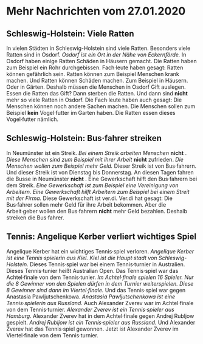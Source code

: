 # Mehr Nachrichten vom 27.01.2020


## Schleswig-Holstein: Viele Ratten
In vielen Städten in Schleswig-Holstein sind viele Ratten. Besonders viele Ratten sind in Osdorf. 
*Osdorf ist ein Ort in der Nähe von Eckernförde.* In Osdorf haben einige Ratten Schäden in Häusern gemacht. Die Ratten haben zum Beispiel ein Rohr durchgebissen. Fach·leute haben gesagt: Ratten können gefährlich sein. Ratten können zum Beispiel Menschen krank machen. Und Ratten können Schäden machen. Zum Beispiel in Häusern. Oder in Gärten. Deshalb müssen die Menschen in Osdorf Gift auslegen. Essen die Ratten das Gift? Dann sterben die Ratten. Und dann sind **nicht** mehr so viele Ratten in Osdorf. Die Fach·leute haben auch gesagt: Die Menschen können noch andere Sachen machen. Die Menschen sollen zum Beispiel **kein** Vogel·futter im Garten haben. Die Ratten essen dieses Vogel·futter nämlich. 

## Schleswig-Holstein: Bus·fahrer streiken
In Neumünster ist ein Streik. 
*Bei einem Streik arbeiten Menschen* **nicht** . 
*Diese Menschen sind zum Beispiel mit ihrer Arbeit* **nicht** zufrieden. 
*Die Menschen wollen zum Beispiel mehr Geld.* Dieser Streik ist von Bus·fahrern. Und dieser Streik ist von Dienstag bis Donnerstag. An diesen Tagen fahren die Busse in Neumünster **nicht** . Eine Gewerkschaft hilft den Bus·fahrern bei dem Streik. 
*Eine Gewerkschaft ist zum Beispiel eine Vereinigung von Arbeitern.* 
*Eine Gewerkschaft hilft Arbeitern zum Beispiel bei einem Streit mit der Firma.* Diese Gewerkschaft ist ver.di. Ver.di hat gesagt: Die Bus·fahrer sollen mehr Geld für ihre Arbeit bekommen. Aber die Arbeit·geber wollen den Bus·fahrern **nicht** mehr Geld bezahlen. Deshalb streiken die Bus·fahrer. 

## Tennis: Angelique Kerber verliert wichtiges Spiel
Angelique Kerber hat ein wichtiges Tennis·spiel verloren. 
*Angelique Kerber ist eine Tennis·spielerin aus Kiel.* 
*Kiel ist die Haupt·stadt von Schleswig-Holstein.* Dieses Tennis·spiel war bei einem Tennis·turnier in Australien. Dieses Tennis·tunier heißt Australian Open. Das Tennis·spiel war das Achtel·finale von dem Tennis·tunier. 
*Im Achtel·finale spielen 16 Spieler.* 
*Nur die 8 Gewinner von den Spielen dürfen in dem Turnier weiterspielen.* 
*Diese 8 Gewinner sind dann im Viertel·finale.* Und das Tennis·spiel war gegen Anastasia Pawljutschenkowa. 
*Anastasia Pawljutschenkowa ist eine Tennis·spielerin aus Russland.* Auch Alexander Zverev war im Achtel·finale von dem Tennis·turnier. 
*Alexander Zverev ist ein Tennis·spieler aus Hamburg.* Alexander Zverev hat in dem Achtel·finale gegen Andrej Rubljow gespielt. 
*Andrej Rubljow ist ein Tennis·spieler aus Russland.* Und Alexander Zverev hat das Tennis·spiel gewonnen. Jetzt ist Alexander Zverev im Viertel·finale von dem Tennis·turnier. 
